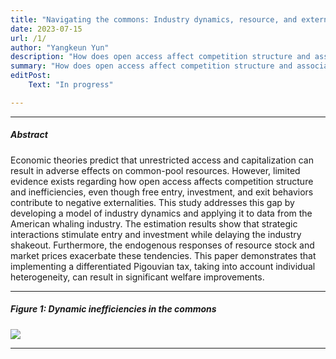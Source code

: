 ```yaml
---
title: "Navigating the commons: Industry dynamics, resource, and externalities in American whaling"
date: 2023-07-15 
url: /1/
author: "Yangkeun Yun"
description: "How does open access affect competition structure and associated inefficiencies in the commons? This study develops a dynamic model and estimates it using data from the American whaling industry."
summary: "How does open access affect competition structure and associated inefficiencies in the commons? This study develops a dynamic model and estimates it using data from the American whaling industry."
editPost:
    Text: "In progress"

---
```


---

##### Abstract

Economic theories predict that unrestricted access and capitalization can result in adverse effects on common-pool resources. However, limited evidence exists regarding how open access affects competition structure and inefficiencies, even though free entry, investment, and exit behaviors contribute to negative externalities. This study  addresses this gap by developing a model of industry dynamics and applying it to data from the American whaling industry. The estimation results show that strategic interactions stimulate entry and investment while delaying the industry shakeout. Furthermore, the endogenous responses of resource stock and market prices exacerbate these tendencies. This paper demonstrates that implementing a differentiated Pigouvian tax, taking into account individual heterogeneity, can result in significant welfare improvements.

---

##### Figure 1: Dynamic inefficiencies in the commons

![](/Fig1.png)

---
